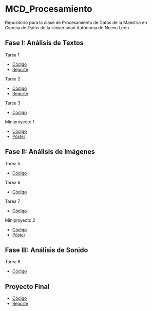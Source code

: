 # MCD_Procesamiento
Repositorio para la clase de Procesamiento de Datos de la Maestría en Ciencia de Datos de la Universidad Autónoma de Nuevo León

## Fase I: Análisis de Textos

Tarea 1
  * [Código](https://github.com/karlacuv/MCD_Procesamiento/blob/main/Tarea1_Preprocesamiento.ipynb)
  * [Reporte](https://github.com/karlacuv/MCD_Procesamiento/blob/main/KCV_Tarea_1_PCD.pdf)

Tarea 2
  * [Código](https://github.com/karlacuv/MCD_Procesamiento/blob/main/Tarea2_AnalisisSentimiento.ipynb)
  * [Reporte](https://github.com/karlacuv/MCD_Procesamiento/blob/main/KCV_Tarea_2_PCD.pdf)
 
 Tarea 3
  * [Código](https://github.com/karlacuv/MCD_Procesamiento/blob/main/Tarea3_AnalisisSentimiento_Modelos.ipynb)
 
 Miniproyecto 1
  * [Código](https://github.com/karlacuv/MCD_Procesamiento/blob/main/Miniproyecto_1_Ana%CC%81lisis_de_clasificacio%CC%81n_Suicidiosv2_.ipynb)
  * [Póster](https://github.com/karlacuv/MCD_Procesamiento/blob/main/Miniproyecto%201%20-%20Poster.pdf)

## Fase II: Análisis de Imágenes
 
  Tarea 5
  * [Código](https://github.com/karlacuv/MCD_Procesamiento/blob/main/Tarea5_ProcesamientoImagenes.ipynb)

 Tarea 6
  * [Código](https://github.com/karlacuv/MCD_Procesamiento/blob/main/Tarea6_Redes_Convolucionales.ipynb)
  
   Tarea 7
  * [Código](https://github.com/karlacuv/MCD_Procesamiento/blob/main/Tarea7_TransferLearning.ipynb)
  
   Miniproyecto 2
  * [Código](https://github.com/karlacuv/MCD_Procesamiento/blob/main/Miniproyecto2_EmotionModel.ipynb)
  * [Póster](https://github.com/karlacuv/MCD_Procesamiento/blob/main/Miniproyecto2_EmotionModel_Poster.pdf)
  
## Fase III: Análisis de Sonido

  Tarea 8
  * [Código]()

## Proyecto Final

  * [Código](https://github.com/karlacuv/MCD_Procesamiento/blob/main/ProyectoFinal.ipynb)
  * [Reporte](https://github.com/karlacuv/MCD_Procesamiento/blob/main/Reporte_Proyecto_Final.pdf)




